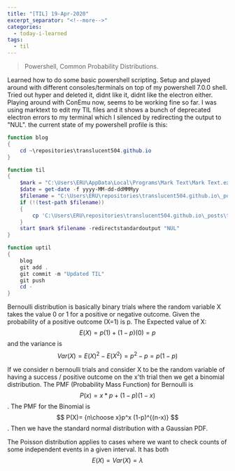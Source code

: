 ```yaml
---
title: "[TIL] 19-Apr-2020"
excerpt_separator: "<!--more-->"
categories:
  - today-i-learned
tags:
  - til 
---
```


> Powershell, Common Probability Distributions.

<!--more-->

Learned how to do some basic powershell scripting. Setup and played around with different consoles/terminals on top of my powershell 7.0.0 shell. Tried out hyper and deleted it, didnt like it, didnt like the electron either. Playing around with ConEmu now, seems to be working fine so far. I was using marktext to edit my TIL files and it shows a bunch of deprecated electron errors to my terminal which I silenced by redirecting the output to "NUL". the current state of my powershell profile is this:

```powershell
function blog
{
    cd ~\repositories\translucent504.github.io
}

function til
{    
    $mark = "C:\Users\ERU\AppData\Local\Programs\Mark Text\Mark Text.exe"
    $date = get-date -f yyyy-MM-dd-ddMMMyy
    $filename = "C:\Users\ERU\repositories\translucent504.github.io\_posts\$date.md"
    if (!(test-path $filename))
    {
        cp 'C:\Users\ERU\repositories\translucent504.github.io\_posts\template.md' $filename
    }
    start $mark $filename -redirectstandardoutput "NUL"
}

function uptil
{
    blog
    git add .
    git commit -m "Updated TIL"
    git push
    cd -
}
```

Bernoulli distribution is basically binary trials where the random variable X takes the value 0 or 1 for a positive or negative outcome. Given the probability of a positive outcome (X=1) is p. The Expected value of X: $$E(X) = p(1) + (1-p)(0) = p$$ and the variance is $$ Var(X)=E(X)^2 - E(X^2) = p^2-p = p(1-p) $$

If we consider n bernoulli trials and consider X to be the random variable of having a success / positive outcome on the x'th trial then we get a binomial distribution. The PMF (Probability Mass Function) for Bernoulli is $$ P(x) = x*p + (1-p)(1-x) $$ . The PMF for the Binomial is $$ P(X)= {n\choose x}p^x (1-p)^{(n-x)} $$ . Then we have the standard normal distribution with a Gaussian PDF.

The Poisson distribution applies to cases where we want to check counts of some independent events in a given interval. It has both $$ E(X) = Var(X)= \lambda $$ 
